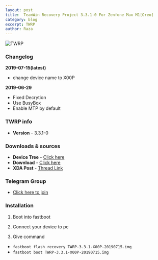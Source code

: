 ```yaml
---
layout: post
title:  TeamWin Recovery Project 3.3.1-0 For Zenfone Max M1[Oreo]
category: blog
excerpt: TWRP
author: Raza
---
```


![TWRP](http://asusdevices.github.io/images/twrp.png)

### Changelog
**2019-07-15(latest)**
* change device name to X00P

**2019-06-29**
* Fixed Decrytion
* Use BusyBox
* Enable MTP by default

### TWRP info
* **Version** - 3.3.1-0

### Downloads & sources
* **Device Tree** - [Click here](https://github.com/raza231198/twrp_device_asus_X00P)
* **Download** - [Click here](https://sourceforge.net/projects/raza/files/ASUS/Recovery/TWRP/TWRP-3.3.1-X00P-20190715.img/download)
* **XDA Post** - [Thread Link](https://forum.xda-developers.com/asus-zenfone-max/development/recovery-teamwin-recovery-project-t3942717)

### Telegram Group
* [Click here to join](https://t.me/ZenfoneMaxM1Official)

### Installation
1) Boot into fastboot

3) Connect your device to pc

5) Give command
* ```fastboot flash recovery TWRP-3.3.1-X00P-20190715.img```
* ```fastboot boot TWRP-3.3.1-X00P-20190715.img```
